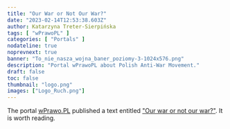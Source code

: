 ```yaml
---
title: "Our War or Not Our War?"
date: "2023-02-14T12:53:38.603Z"
author: Katarzyna Treter-Sierpińska
tags: [ "wPrawoPL" ]
categories: [ "Portals" ]
nodateline: true
noprevnext: true
banner: "To_nie_nasza_wojna_baner_poziomy-3-1024x576.png"
description: "Portal wPrawoPL about Polish Anti-War Movement."
draft: false
toc: false
thumbnail: "logo.png"
images: ["Logo_Ruch.png"]
---
```


The portal [wPrawo.PL](https://wprawo.pl/ "Portal wPrawo.PL") published a text entitled ["Our war or not our war?"](https://wprawo.pl/katarzyna-ts-nasza-wojna-czy-nie-nasza/ "Portal wPrawo.PL"). It is worth reading.
